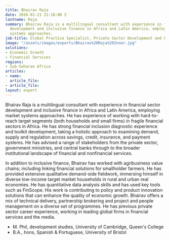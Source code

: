 ```yaml
---
title: Bhairav Raja
date: 2016-01-21 22:18:00 Z
lastname: Raja
summary: Bhairav Raja is a multilingual consultant with experience in financial sector
  development and inclusive finance in Africa and Latin America, employing market
  systems approaches.
job-title: Global Practice Specialist, Private Sector Development and Financial Services
image: "/assets/images/experts/Bhairav%20Raja%20Inner.jpg"
solutions:
- Economic Growth
- Financial Services
regions:
- Sub-Saharan Africa
articles:
- name: 
  article_file: 
- article_file: 
layout: expert
---
```


Bhairav Raja is a multilingual consultant with experience in financial sector development and inclusive finance in Africa and Latin America, employing market systems approaches. He has experience of working with hard-to-reach target segments (both households and small firms) in fragile financial sectors in Africa. He has strong financial inclusion diagnostic experience and toolkit development, taking a holistic approach to examining demand, supply and regulation across savings, credit, insurance, and payment systems. He has advised a range of stakeholders from the private sector, government ministries, and central banks through to the broader institutional landscape of financial and nonfinancial services.

In addition to inclusive finance, Bhairav has worked with agribusiness value chains; including linking financial solutions for smallholder farmers. He has provided extensive qualitative demand-side fieldwork, immersing himself in diverse low-income target market households in rural and urban real economies. He has quantitative data analysis skills and has used key tools such as FinScope. His work is contributing to policy and product innovation solutions that can enhance the quality of economic growth. Bhairav offers a mix of technical delivery, partnership brokering and project and people management on a diverse set of programmes. He has previous private sector career experience, working in leading global firms in financial services and the media.

* M. Phil, development studies, University of Cambridge, Queen's College
* B.A., hons, Spanish & Portuguese, University of Bristol
